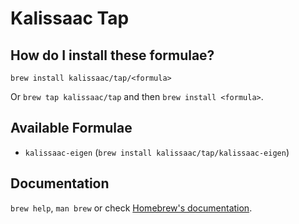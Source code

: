 # Kalissaac Tap

## How do I install these formulae?

`brew install kalissaac/tap/<formula>`

Or `brew tap kalissaac/tap` and then `brew install <formula>`.

## Available Formulae

* `kalissaac-eigen` (`brew install kalissaac/tap/kalissaac-eigen`)

## Documentation

`brew help`, `man brew` or check [Homebrew's documentation](https://docs.brew.sh).
